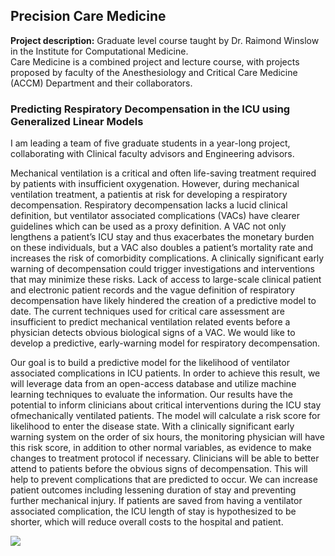 ## Precision Care Medicine

**Project description:** Graduate level course taught by Dr. Raimond Winslow in the Institute for Computational Medicine. <br>
 Care Medicine is a combined project and lecture course, with projects proposed by faculty of the Anesthesiology and Critical Care Medicine (ACCM) Department and their collaborators.

### Predicting Respiratory Decompensation in the ICU using Generalized Linear Models
I am leading a team of five graduate students in a year-long project, collaborating with Clinical faculty advisors and Engineering advisors.

Mechanical ventilation is a critical and often life-saving treatment required by patients with insufficient oxygenation. However, during mechanical ventilation treatment, a patientis at risk for developing a respiratory decompensation. Respiratory decompensation lacks a lucid clinical definition, but ventilator associated complications (VACs) have clearer guidelines which can be used as a proxy definition. A VAC not only lengthens a patient’s ICU stay and thus exacerbates the monetary burden on these individuals, but a VAC also doubles a patient’s mortality rate and increases the risk of comorbidity complications. A clinically significant early warning of decompensation could trigger investigations and interventions that may minimize these risks. Lack of access to large-scale clinical patient and electronic patient records and the vague definition of respiratory decompensation have likely hindered the creation of a predictive model to date. The current techniques used for critical care assessment are insufficient to predict mechanical ventilation related events before a physician detects obvious biological signs of a VAC.
We would like to develop a predictive, early-warning model for respiratory decompensation.

Our goal is to build a predictive model for the likelihood of ventilator associated complications in ICU patients. In order to achieve this result, we will leverage data from an open-access database and utilize machine learning techniques to evaluate the information. Our results have the potential to inform clinicians about critical interventions during the ICU stay ofmechanically ventilated patients. 
The model will calculate a risk score for likelihood to enter the disease state. With a clinically significant early warning system on the order of six hours, the monitoring physician will have this risk score, in addition to other normal variables, as evidence to make changes to treatment protocol if necessary. Clinicians will be able to better attend to patients before the obvious signs of decompensation. 
This will help to prevent complications that are predicted to occur. We can increase patient outcomes including lessening duration of stay and preventing further mechanical injury. If patients are saved from having a ventilator associated complication, the ICU length of stay is hypothesized to be shorter, which will reduce overall costs to the hospital and patient.

<img src="/">

</img>

